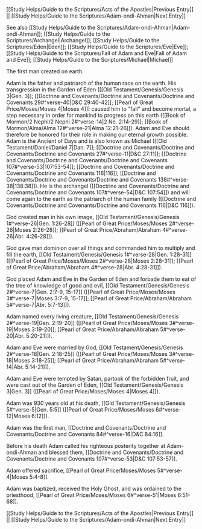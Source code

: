 [[Study Helps/Guide to the Scriptures/Acts of the Apostles|Previous Entry]]  ||  [[Study Helps/Guide to the Scriptures/Adam-ondi-Ahman|Next Entry]]

 See also [[Study Helps/Guide to the Scriptures/Adam-ondi-Ahman|Adam-ondi-Ahman]]; [[Study Helps/Guide to the Scriptures/Archangel|Archangel]]; [[Study Helps/Guide to the Scriptures/Eden|Eden]]; [[Study Helps/Guide to the Scriptures/Eve|Eve]]; [[Study Helps/Guide to the Scriptures/Fall of Adam and Eve|Fall of Adam and Eve]]; [[Study Helps/Guide to the Scriptures/Michael|Michael]]

 The first man created on earth.

 Adam is the father and patriarch of the human race on the earth. His transgression in the Garden of Eden ([[Old Testament/Genesis/Genesis 3|Gen. 3]]; [[Doctrine and Covenants/Doctrine and Covenants/Doctrine and Covenants 29#^verse-40|D&C 29:40-42]]; [[Pearl of Great Price/Moses/Moses 4|Moses 4]]) caused him to "fall" and become mortal, a step necessary in order for mankind to progress on this earth ([[Book of Mormon/2 Nephi/2 Nephi 2#^verse-14|2 Ne. 2:14-29]]; [[Book of Mormon/Alma/Alma 12#^verse-21|Alma 12:21-26]]). Adam and Eve should therefore be honored for their role in making our eternal growth possible. Adam is the Ancient of Days and is also known as Michael ([[Old Testament/Daniel/Daniel 7|Dan. 7]]; [[Doctrine and Covenants/Doctrine and Covenants/Doctrine and Covenants 27#^verse-11|D&C 27:11]]; [[Doctrine and Covenants/Doctrine and Covenants/Doctrine and Covenants 107#^verse-53|107:53-54]]; [[Doctrine and Covenants/Doctrine and Covenants/Doctrine and Covenants 116|116]]; [[Doctrine and Covenants/Doctrine and Covenants/Doctrine and Covenants 138#^verse-38|138:38]]). He is the archangel ([[Doctrine and Covenants/Doctrine and Covenants/Doctrine and Covenants 107#^verse-54|D&C 107:54]]) and will come again to the earth as the patriarch of the human family ([[Doctrine and Covenants/Doctrine and Covenants/Doctrine and Covenants 116|D&C 116]]).

 God created man in his own image, [[Old Testament/Genesis/Genesis 1#^verse-26|Gen. 1:26-28]] ([[Pearl of Great Price/Moses/Moses 2#^verse-26|Moses 2:26-28]]; [[Pearl of Great Price/Abraham/Abraham 4#^verse-26|Abr. 4:26-28]]).

 God gave man dominion over all things and commanded him to multiply and fill the earth, [[Old Testament/Genesis/Genesis 1#^verse-28|Gen. 1:28-31]] ([[Pearl of Great Price/Moses/Moses 2#^verse-28|Moses 2:28-31]]; [[Pearl of Great Price/Abraham/Abraham 4#^verse-28|Abr. 4:28-31]]).

 God placed Adam and Eve in the Garden of Eden and forbade them to eat of the tree of knowledge of good and evil, [[Old Testament/Genesis/Genesis 2#^verse-7|Gen. 2:7-9, 15-17]] ([[Pearl of Great Price/Moses/Moses 3#^verse-7|Moses 3:7-9, 15-17]]; [[Pearl of Great Price/Abraham/Abraham 5#^verse-7|Abr. 5:7-13]]).

 Adam named every living creature, [[Old Testament/Genesis/Genesis 2#^verse-19|Gen. 2:19-20]] ([[Pearl of Great Price/Moses/Moses 3#^verse-19|Moses 3:19-20]]; [[Pearl of Great Price/Abraham/Abraham 5#^verse-20|Abr. 5:20-21]]).

 Adam and Eve were married by God, [[Old Testament/Genesis/Genesis 2#^verse-18|Gen. 2:18-25]] ([[Pearl of Great Price/Moses/Moses 3#^verse-18|Moses 3:18-25]]; [[Pearl of Great Price/Abraham/Abraham 5#^verse-14|Abr. 5:14-21]]).

 Adam and Eve were tempted by Satan, partook of the forbidden fruit, and were cast out of the Garden of Eden, [[Old Testament/Genesis/Genesis 3|Gen. 3]] ([[Pearl of Great Price/Moses/Moses 4|Moses 4]]).

 Adam was 930 years old at his death, [[Old Testament/Genesis/Genesis 5#^verse-5|Gen. 5:5]] ([[Pearl of Great Price/Moses/Moses 6#^verse-12|Moses 6:12]]).

 Adam was the first man, [[Doctrine and Covenants/Doctrine and Covenants/Doctrine and Covenants 84#^verse-16|D&C 84:16]].

 Before his death Adam called his righteous posterity together at Adam-ondi-Ahman and blessed them, [[Doctrine and Covenants/Doctrine and Covenants/Doctrine and Covenants 107#^verse-53|D&C 107:53-57]].

 Adam offered sacrifice, [[Pearl of Great Price/Moses/Moses 5#^verse-4|Moses 5:4-8]].

 Adam was baptized, received the Holy Ghost, and was ordained to the priesthood, [[Pearl of Great Price/Moses/Moses 6#^verse-51|Moses 6:51-68]].

[[Study Helps/Guide to the Scriptures/Acts of the Apostles|Previous Entry]]  ||  [[Study Helps/Guide to the Scriptures/Adam-ondi-Ahman|Next Entry]]
